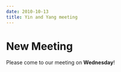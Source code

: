 ```yaml
---
date: 2010-10-13
title: Yin and Yang meeting
---
```


# New Meeting

Please come to our meeting on **Wednesday**!
